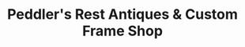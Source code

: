 ---
title: "Peddler's Rest Antiques & Custom Frame Shop"
url: /southold/peddlers-rest-antiques-and-custom-frame-shop/
shop: antiques
---